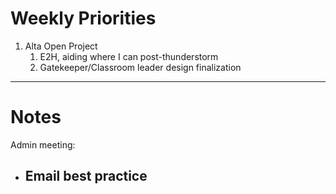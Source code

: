 # Weekly Priorities
1. Alta Open Project
    1. E2H, aiding where I can post-thunderstorm
    2. Gatekeeper/Classroom leader design finalization
---
# Notes

Admin meeting:
- Email best practice
	- 